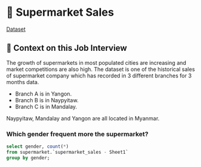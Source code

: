 # 🍉 Supermarket Sales

[Dataset](https://www.kaggle.com/datasets/aungpyaeap/supermarket-sales)

## 📌 Context on this Job Interview

The growth of supermarkets in most populated cities are increasing and market competitions are also high. The dataset is one of the historical sales of supermarket company which has recorded in 3 different branches for 3 months data. 

  - Branch A is in Yangon. 
  - Branch B is in Naypyitaw.
  - Branch C is in Mandalay.

Naypyitaw, Mandalay and Yangon are all located in Myanmar.


### Which gender frequent more the supermarket?

```sql
select gender, count(*)
from supermarket.`supermarket_sales - Sheet1`
group by gender;
```

